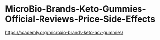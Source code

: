 # MicroBio-Brands-Keto-Gummies-Official-Reviews-Price-Side-Effects
https://academly.org/microbio-brands-keto-acv-gummies/
